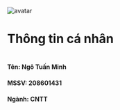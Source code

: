 <!-- logo -->
![avatar](https://scontent.fsgn1-1.fna.fbcdn.net/v/t39.30808-6/370469373_1306056446689909_5598229069216914501_n.jpg?_nc_cat=102&ccb=1-7&_nc_sid=5f2048&_nc_ohc=jcDgUF5NrwwAX-JkBB8&_nc_ht=scontent.fsgn1-1.fna&oh=00_AfB3qnfAzfq7p6GHynNMlZPp4F2Uwzuf5khMLZcOTkn7eQ&oe=6600861A)

<!-- Thông tin -->
<h1>Thông tin cá nhân<h1>
<p><h4>Tên: Ngô Tuấn Minh<h4><p>
<p><h4>MSSV: 208601431<h4><p>
<p><h4>Ngành: CNTT<h4><p>